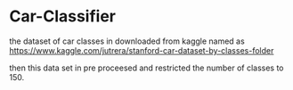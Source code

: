 # Car-Classifier
the dataset of car classes in downloaded from kaggle named as https://www.kaggle.com/jutrera/stanford-car-dataset-by-classes-folder

then this data set in pre proceesed and restricted the number of classes to 150.


